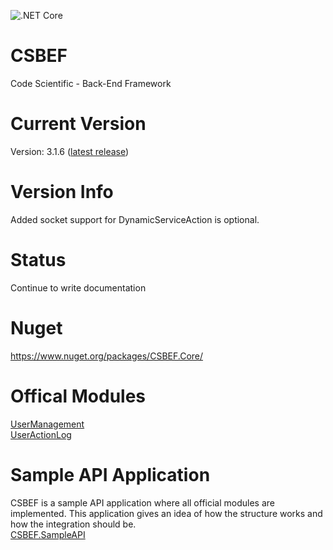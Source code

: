 ![.NET Core](https://github.com/mkurak/CSBEF/workflows/.NET%20Core/badge.svg)

# CSBEF
Code Scientific - Back-End Framework

# Current Version
Version: 3.1.6 ([latest release](https://github.com/mkurak/CSBEF/releases/tag/3.1.6))

# Version Info
Added socket support for DynamicServiceAction is optional.

# Status
Continue to write documentation

# Nuget
https://www.nuget.org/packages/CSBEF.Core/

# Offical Modules
[UserManagement](https://github.com/mkurak/CSBEF.Module.UserManagement)
<br>
[UserActionLog](https://github.com/mkurak/CSBEF.Module.UserActionLog)

# Sample API Application
CSBEF is a sample API application where all official modules are implemented. This application gives an idea of how the structure works and how the integration should be.
<br>
[CSBEF.SampleAPI](https://github.com/mkurak/CSBEF.SimpleAPI)
